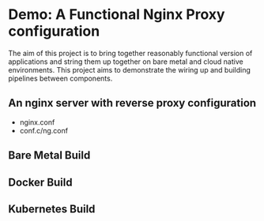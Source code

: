 # Demo: A Functional Nginx Proxy configuration

The aim of this project is to bring together reasonably functional version of applications and string them up together on bare metal and cloud native environments. This project aims to demonstrate the wiring up and building pipelines between components.


## An nginx server with reverse proxy configuration
- nginx.conf
- conf.c/ng.conf


## Bare Metal Build


## Docker Build


## Kubernetes Build
